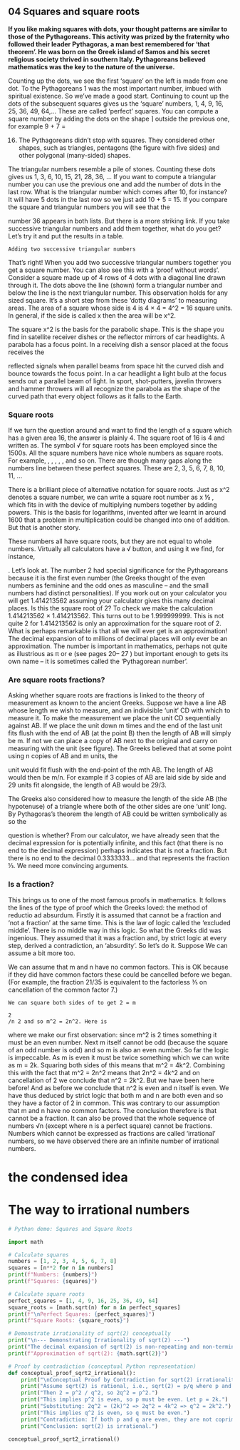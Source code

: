 ## 04 Squares and square roots

**If you like making squares with dots, your thought patterns are similar to those of the
Pythagoreans. This activity was prized by the fraternity who followed their leader
Pythagoras, a man best remembered for ‘that theorem’. He was born on the Greek
island of Samos and his secret religious society thrived in southern Italy. Pythagoreans
believed mathematics was the key to the nature of the universe.**

Counting up the dots, we see the first ‘square’ on the left is made from one
dot. To the Pythagoreans 1 was the most important number, imbued with
spiritual existence. So we’ve made a good start. Continuing to count up the dots
of the subsequent squares gives us the ‘square’ numbers, 1, 4, 9, 16, 25, 36, 49,
64,... These are called ‘perfect’ squares. You can compute a square number by
adding the dots on the shape ⌉ outside the previous one, for example 9 +
7 =

16. The Pythagoreans didn’t stop with squares. They considered other shapes,
such as triangles, pentagons (the figure with five sides) and other polygonal
(many-sided) shapes.

The triangular numbers resemble a pile of stones. Counting these dots gives
us 1, 3, 6, 10, 15, 21, 28, 36, ... If you want to compute a triangular number
you can use the previous one and add the number of dots in the last row. What
is the triangular number which comes after 10, for instance? It will have 5 dots in
the last row so we just add 10 + 5 = 15.
If you compare the square and triangular numbers you will see that the


number 36 appears in both lists. But there is a more striking link. If you take
successive triangular numbers and add them together, what do you get? Let’s try
it and put the results in a table.

```
Adding two successive triangular numbers
```
That’s right! When you add two successive triangular numbers together you
get a square number. You can also see this with a ‘proof without words’.
Consider a square made up of 4 rows of 4 dots with a diagonal line drawn
through it. The dots above the line (shown) form a triangular number and below
the line is the next triangular number. This observation holds for any sized
square. It’s a short step from these ‘dotty diagrams’ to measuring areas. The area
of a square whose side is 4 is 4 × 4 = 4^2 = 16 square units. In general, if the
side is called x then the area will be x^2.

The square x^2 is the basis for the parabolic shape. This is the shape you find
in satellite receiver dishes or the reflector mirrors of car headlights. A parabola
has a focus point. In a receiving dish a sensor placed at the focus receives the


reflected signals when parallel beams from space hit the curved dish and bounce
towards the focus point.
In a car headlight a light bulb at the focus sends out a parallel beam of light.
In sport, shot-putters, javelin throwers and hammer throwers will all recognize
the parabola as the shape of the curved path that every object follows as it falls
to the Earth.

### Square roots

If we turn the question around and want to find the length of a square which
has a given area 16, the answer is plainly 4. The square root of 16 is 4 and
written as. The symbol √ for square roots has been employed since the
1500s. All the square numbers have nice whole numbers as square roots. For
example, , , , , , and so on. There are though
many gaps along the numbers line between these perfect squares. These are 2,
3, 5, 6, 7, 8, 10, 11, ...

There is a brilliant piece of alternative notation for square roots. Just as x^2
denotes a square number, we can write a square root number as x **½** , which fits in
with the device of multiplying numbers together by adding powers. This is the
basis for logarithms, invented after we learnt in around 1600 that a problem in
multiplication could be changed into one of addition. But that is another story.


These numbers all have square roots, but they are not equal to whole numbers.
Virtually all calculators have a √ button, and using it we find, for instance,

.
Let’s look at. The number 2 had special significance for the Pythagoreans
because it is the first even number (the Greeks thought of the even numbers as
feminine and the odd ones as masculine – and the small numbers had distinct
personalities). If you work out on your calculator you will get 1.414213562
assuming your calculator gives this many decimal places. Is this the square root
of 2? To check we make the calculation 1.414213562 × 1.414213562. This turns
out to be 1.999999999. This is not quite 2 for 1.414213562 is only an
approximation for the square root of 2.
What is perhaps remarkable is that all we will ever get is an approximation!
The decimal expansion of to millions of decimal places will only ever be an
approximation. The number is important in mathematics, perhaps not quite
as illustrious as π or e (see pages 20– 27 ) but important enough to gets its own
name – it is sometimes called the ‘Pythagorean number’.

### Are square roots fractions?

Asking whether square roots are fractions is linked to the theory of
measurement as known to the ancient Greeks. Suppose we have a line AB whose
length we wish to measure, and an indivisible ‘unit’ CD with which to measure it.
To make the measurement we place the unit CD sequentially against AB. If we
place the unit down m times and the end of the last unit fits flush with the end of
AB (at the point B) then the length of AB will simply be m. If not we can place a
copy of AB next to the original and carry on measuring with the unit (see figure).
The Greeks believed that at some point using n copies of AB and m units, the


unit would fit flush with the end-point of the mth AB. The length of AB would
then be m/n. For example if 3 copies of AB are laid side by side and 29 units fit
alongside, the length of AB would be 29/3.

The Greeks also considered how to measure the length of the side AB (the
hypotenuse) of a triangle where both of the other sides are one ‘unit’ long. By
Pythagoras’s theorem the length of AB could be written symbolically as so the

question is whether?
From our calculator, we have already seen that the decimal expression for
is potentially infinite, and this fact (that there is no end to the decimal
expression) perhaps indicates that is not a fraction. But there is no end to the
decimal 0.3333333... and that represents the fraction ⅓. We need more
convincing arguments.

### Is a fraction?

This brings us to one of the most famous proofs in mathematics. It follows
the lines of the type of proof which the Greeks loved: the method of reductio ad
absurdum. Firstly it is assumed that cannot be a fraction and ‘not a fraction’ at
the same time. This is the law of logic called the ‘excluded middle’. There is no
middle way in this logic. So what the Greeks did was ingenious. They assumed
that it was a fraction and, by strict logic at every step, derived a contradiction, an
‘absurdity’. So let’s do it. Suppose We can assume a bit more too.


We can assume that m and n have no common factors. This is OK because if
they did have common factors these could be cancelled before we began. (For
example, the fraction 21/35 is equivalent to the factorless ⅗ on cancellation of
the common factor 7.)

```
We can square both sides of to get 2 = m
```
```
2
/n 2 and so m^2 = 2n^2. Here is
```
where we make our first observation: since m^2 is 2 times something it must be
an even number. Next m itself cannot be odd (because the square of an odd
number is odd) and so m is also an even number.
So far the logic is impeccable. As m is even it must be twice something which
we can write as m = 2k. Squaring both sides of this means that m^2 = 4k^2.
Combining this with the fact that m^2 = 2n^2 means that 2n^2 = 4k^2 and on
cancellation of 2 we conclude that n^2 = 2k^2. But we have been here before! And
as before we conclude that n^2 is even and n itself is even. We have thus deduced
by strict logic that both m and n are both even and so they have a factor of 2 in
common. This was contrary to our assumption that m and n have no common
factors. The conclusion therefore is that cannot be a fraction.
It can also be proved that the whole sequence of numbers √n (except where n
is a perfect square) cannot be fractions. Numbers which cannot be expressed as
fractions are called ‘irrational’ numbers, so we have observed there are an infinite
number of irrational numbers.

# the condensed idea

# The way to irrational numbers

```python
# Python demo: Squares and Square Roots

import math

# Calculate squares
numbers = [1, 2, 3, 4, 5, 6, 7, 8]
squares = [n**2 for n in numbers]
print(f"Numbers: {numbers}")
print(f"Squares: {squares}")

# Calculate square roots
perfect_squares = [1, 4, 9, 16, 25, 36, 49, 64]
square_roots = [math.sqrt(n) for n in perfect_squares]
print(f"\nPerfect Squares: {perfect_squares}")
print(f"Square Roots: {square_roots}")

# Demonstrate irrationality of sqrt(2) conceptually
print("\n--- Demonstrating Irrationality of sqrt(2) ---")
print("The decimal expansion of sqrt(2) is non-repeating and non-terminating.")
print(f"Approximation of sqrt(2): {math.sqrt(2)}")

# Proof by contradiction (conceptual Python representation)
def conceptual_proof_sqrt2_irrational():
    print("\nConceptual Proof by Contradiction for sqrt(2) irrationality:")
    print("Assume sqrt(2) is rational, i.e., sqrt(2) = p/q where p and q are coprime integers.")
    print("Then 2 = p^2 / q^2, so 2q^2 = p^2.")
    print("This implies p^2 is even, so p must be even. Let p = 2k.")
    print("Substituting: 2q^2 = (2k)^2 => 2q^2 = 4k^2 => q^2 = 2k^2.")
    print("This implies q^2 is even, so q must be even.")
    print("Contradiction: If both p and q are even, they are not coprime. Therefore, our initial assumption is false.")
    print("Conclusion: sqrt(2) is irrational.")

conceptual_proof_sqrt2_irrational()
```